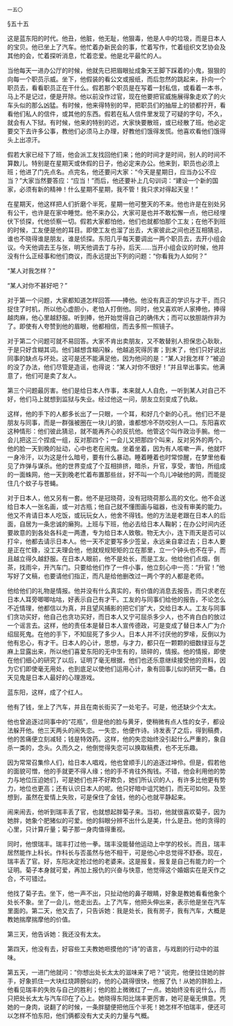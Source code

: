     一五〇 

   §五十五

   这是蓝东阳的时代。他丑，他脏，他无耻，他狠毒，他是人中的垃圾，而是日本人的宝贝。他已坐上了汽车。他忙着办新民会的事，忙着写作，忙着组织文艺协会及其他的会，忙着探听消息，忙着恋爱。他是北平最忙的人。

   当他每天一进办公厅的时候，他就先已把眉眼扯成象天王脚下踩着的小鬼，狠狠的向每一个职员示威。坐下，他假装的看公文或报纸，而后忽然的跳起来，扑向一个职员去，看看职员正在干什么。假若那个职员是在写着一封私信，或看着一本书，马上不是记过，便是开除。他以前没作过官，现在他要把官威施展得象走欢了的火车头似的那么凶猛。有时候，他来得特别的早，把职员们的抽屉上的锁都拧开，看看他们私人的信件，或其他的东西。假若在私人信件里发现了可疑的字句，不久，就会有人下狱。有时候，他来的特别的迟，大家快要散班，或已经散了班。他必定要交下去许多公事，教他们必须马上办理，好教他们饿得发慌。他喜欢看他们饿得头上出凉汗。

   假若大家已经下了班，他会派工友找回他们来；他的时间才是时间，别人的时间不算数儿。特别是在星期天或休假的日子，他必定来办公。他来到，职员也必须上班；他进了门先点名。点完名，他还要问大家：“今天是星期日，应当办公不应当？”大家当然要答应：“应当！”而后，他还要补上几句训词：“建设一个新的国家，必须有新的精神！什么星期不星期，我不管！我只求对得起天皇！”

   在星期天，他这样把人们折磨个半死，星期一他可整天的不来。他也许是在别处另有公干，也许是在家中睡觉。他不来办公，大家可是也并不敢松懈一点，他已经埋伏下侦探，代他侦察一切。假若大家都怕他，他们也就都怕那个工友；在他不到班的时候，工友便是他的耳目。即使工友也溜了出去，大家彼此之间也还互相猜忌，谁也不晓得谁是朋友，谁是侦探。东阳几乎每天要调出一两个职员去，去开小组会议。今天他调去王与张，明天他调去丁与孙，后天……当开小组会议的时候，他并没有什么正经事和他们商议，而永远提出下列的问题：“你看我为人如何？”

   “某人对我怎样？”

   “某人对你不甚好吧？”

   对于第一个问题，大家都知道怎样回答——捧他。他没有真正的学识与才干，而只捉住了时机，所以他心虚胆小，老怕人打倒他。同时，他又喜欢听人家捧他，捧得越肉麻，他心里越舒服。听到捧，他开始觉得自己的确伟大；而可以放胆胡作非为了。即使有人夸赞到他的眉眼，他都相信，而去多照一照镜子。

   对于第二个问题可就不易回答。大家不肯出卖朋友，又不敢替别人担保忠心耿耿，于是只好含糊其词。他们越想含糊闪躲，他越追究得厉害；到末了，他们只好说出同事的缺点与坏处。这可是还不能满足他，因为他问的是：“某人对我怎样？”被迫的没了办法，他们尽管是造谣，也得说：“某人对你不很好！”并且举出事实。他满意了，他们可是卖了友人。

   第三个问题最厉害。他们是给日本人作事，本来就人人自危，一听到某人对自己不好，他们马上就想到监狱与失业。经过他这一问，朋友立刻变成了仇敌。

   这样，他的手下的人都多长出了一只眼，一个耳，和好几个新的心孔。他们已不是朋友与同事，而是一群强被圈在一块儿的狼，谁都想冷不防咬别人一口。东阳喜欢这种情形：他们彼此猜忌，就不能再齐心的反抗他。他管这个叫作政治手腕。他一会儿把这三个捏成一组，反对那四个；一会儿又把那四个叫来，反对另外的两个。他的脸一天到晚的扯动，心中也老在闹鬼。坐着坐着，因为有人咳嗽一声，他就吓一身冷汗，以为这是什么暗号，要有什么暴动。睡着睡着也时常惊醒，在梦里他看见了炸弹与谋杀。他的世界变成了个互相排挤，暗杀，升官，享受，害怕，所组成的一面蛛网，他一天到晚老忙着布置那些丝，好不叫一个鸟儿冲破他的网，而能捉住几个蚊子与苍蝇。

   对于日本人，他又另有一套。他不是冠晓荷，没有冠晓荷那么高的文化。他不会送给日本人一张名画，或一对古瓶；他自己就不懂图画与磁器，也没有审美的能力。他又不肯请日本人吃饭，或玩玩女人，他舍不得钱。他的方法是老跟在日本人的后面，自居为一条忠诚的癞狗。上班与下班，他必去给日本人鞠躬；在办公时间内还要故意的到各处各科走一两遭，专为给日本人致敬。物无大小，连下雨天是否可以打伞，他都去请示日本人。他一天不定要写多少签呈，永远亲自拿过去；日本人要是正在忙碌，没工夫理会他，他就规规矩矩的立在那里，立一个钟头也不在乎，而且越立得久越舒服。在日本人眼前，他不是处长，而是工友。他给他们点烟，倒茶，找雨伞，开汽车门。只要给他们作了一件小事，他立刻心中一亮：“升官！”他写好了文稿，也要请他们指正，而凡是给他删改过一两个字的人都是老师。

   他给他们的礼物是情报。他并没有什么真实的，有价值的消息去报告，而只求老在日本人耳旁唧唧咕咕，好表示自己有才干。工友的与同事们给他的报告，不论怎么不近情理，他都信以为真，并且望风捕影的把它们扩大，交给日本人。工友与同事们贪功买好，他自己也贪功买好，而日本人又宁可屈杀多少人，也不肯白白的放过一个谣言去。这样，他的责任本是替日本人宣传德政，可是变成了替日本人广为介绍屈死鬼。在他的手下，不知屈死了多少人。日本人并不讨厌他的罗嗦，反倒以为他有忠心，有才干。日本人的心计，思想，与才力，都只在一颗颗的细数绿豆与芝麻上显露出来，所以他们喜爱东阳的无中生有的，琐碎的，情报。他的情报，即使在他们细心的研究了以后，证明了毫无根据，他们也还乐意继续接受他的资料，因为它们即使毫无用处，也到底足以使他们运用心计，象有回事儿似的研究一番。白天见鬼是日本人最好的心理游戏。

   蓝东阳，这样，成了个红人。

   他有了钱，坐上了汽车，并且在南长街买了一处宅子。可是，他还缺少个太太。

   他也曾追逐过同事中的“花瓶”，但是他的脸与黄牙，使稍微有点人性的女子，都设法躲开他。他三天两头的闹失恋。一失恋，他便作诗。诗发表了之后，得到稿费，他的苦痛便立刻减轻；钱是特效药。这样，他的失恋始终没引起什么严重的，象自杀一类的，念头。久而久之，他倒觉得失恋可以换取稿费，也不无乐趣。

   因为常常召集伶人们，给日本人唱戏，他也曾顺手儿的追逐过坤伶。但是，假若他的面貌可憎，他的手就更不得人缘；他的手不肯往外掏钱。不错，他会利用他的势力与地位压迫她们，可是她们也并不好欺负，她们所认识的人，有许多比他更有势力，地位也更高；还有认识日本人的呢。他只好暗中诅咒她们，而无可如何。及至想到，虽然在爱情上失败，可是保住了金钱，他的心也就平静起来。

   闹来闹去，他听到瑞丰丢了官，也就想起胖菊子来。当初，他就很喜欢菊子，因为她胖，她象个肥猪似的可爱。他的斜眼分辨不出什么是美，什么是丑。他的贪得的心里，只计算斤量；菊子那一身肉值得重视。

   同时，他恨瑞丰。瑞丰打过他一拳。瑞丰没能替他运动上中学的校长。而且，瑞丰居然能作上科长。作科长与否虽然与他不相干，可是他心中总觉得不舒泰。现在，瑞丰丢了官。好，东阳决定抢过他的老婆来。这是报复。报复是自己有能力的一个证明。菊子本身就可爱，再加上报仇的兴奋与快意，他觉得这个婚姻实在是天作之合，不可错过。

   他找了菊子去。坐下，他一声不出，只扯动他的鼻子眼睛，好象是教她看看他象个处长不象。坐了一会儿，他走出去。上了汽车，他把头伸出来，表示他是坐在汽车里面的。第二天，他又去了，只告诉她：我是处长，我有房子，我有汽车，大概是教她揣摩揣摩他的价值。

   第三天，他告诉她：我还没有太太。

   第四天，他没有去，好容些工夫教她咂摸他的“诗”的语言，与戏剧的行动中的滋味。

   第五天，一进门他就问：“你想出处长太太的滋味来了吧？”说完，他便拉住她的胖手，好象抓住一大块红烧蹄膀似的，他的心跳得很快，他报了仇！从她的胖脸上，他看见瑞丰的失败与自己的胜利；他的脸上微微红了一点。她始终没有说什么，而只把处长太太与汽车印在了心上。她晓得东阳比瑞丰更厉害，她可是毫无惧意。凭她的一身肉，说翻了的时候，一条胖腿便把他压个半死！她怎样不怕瑞丰，便还可以怎样不怕东阳，他们俩都没有大丈夫的力量与气概。

